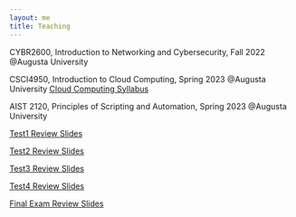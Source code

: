 ```yaml
---
layout: me
title: Teaching
---
```


CYBR2600, Introduction to Networking and Cybersecurity, Fall 2022 @Augusta University  

CSCI4950, Introduction to Cloud Computing, Spring 2023 @Augusta University
[Cloud Computing Syllabus](https://github.com/sen-he/sen-he.github.io/blob/master/teaching/Cloud%20Computing%20Syllabus.pdf)

AIST 2120, Principles of Scripting and Automation, Spring 2023 @Augusta University

[Test1 Review Slides](https://github.com/sen-he/sen-he.github.io/blob/master/teaching/Test1_Review.pptx)

[Test2 Review Slides](https://github.com/sen-he/sen-he.github.io/blob/master/teaching/Test2_Review.pptx)

[Test3 Review Slides](https://github.com/sen-he/sen-he.github.io/blob/master/teaching/Test3_Review.pptx)

[Test4 Review Slides](https://github.com/sen-he/sen-he.github.io/blob/master/teaching/Test4_Review.pptx)

[Final Exam Review Slides](https://github.com/sen-he/sen-he.github.io/blob/master/teaching/FinalExam_Review.pptx)

